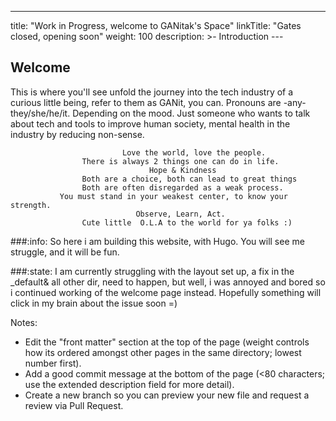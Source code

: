 ---
title: "Work in Progress, welcome to GANitak's Space"
linkTitle: "Gates closed, opening soon"
weight: 100
description: >- Introduction
     ---
## Welcome

This is where you'll see unfold the journey into the tech industry of a curious little being, refer to them as GANit, you can. Pronouns are -any- they/she/he/it. Depending on the mood. Just someone who wants to talk about tech and tools to improve human society, mental health in the industry by reducing non-sense. 

     
                             Love the world, love the people.
                    There is always 2 things one can do in life.
                                   Hope & Kindness
                    Both are a choice, both can lead to great things
                    Both are often disregarded as a weak process. 
               You must stand in your weakest center, to know your strength. 
                                Observe, Learn, Act.
                    Cute little  O.L.A to the world for ya folks :)                            


###:info: 
So here i am building this website, with Hugo.
You will see me struggle, and it will be fun.

###:state: 
I am currently struggling with the layout set up, a fix in the _default& all other dir, need to happen, but well, i was annoyed and bored so i continued working of the welcome page instead.
Hopefully something will click in my brain about the issue soon =) 

Notes:
* Edit the "front matter" section at the top of the page (weight controls how its ordered amongst other pages in the same directory; lowest number first).
* Add a good commit message at the bottom of the page (<80 characters; use the extended description field for more detail).
* Create a new branch so you can preview your new file and request a review via Pull Request.
